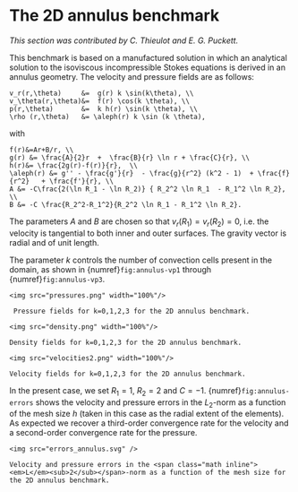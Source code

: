 # The 2D annulus benchmark

*This section was contributed by C. Thieulot and E. G. Puckett.*

This benchmark is based on a manufactured solution in which an analytical
solution to the isoviscous incompressible Stokes equations is derived in an
annulus geometry. The velocity and pressure fields are as follows:
```{math}
v_r(r,\theta)     &=  g(r) k \sin(k\theta), \\
v_\theta(r,\theta)&=  f(r) \cos(k \theta), \\
p(r,\theta)       &=  k h(r) \sin(k \theta), \\
\rho (r,\theta)   &= \aleph(r) k \sin (k \theta),
```
with
```{math}
f(r)&=Ar+B/r, \\
g(r) &= \frac{A}{2}r  +  \frac{B}{r} \ln r + \frac{C}{r}, \\
h(r)&= \frac{2g(r)-f(r)}{r},  \\
\aleph(r) &= g'' - \frac{g'}{r}  - \frac{g}{r^2} (k^2 - 1)  + \frac{f}{r^2}   + \frac{f'}{r}, \\
A &= -C\frac{2(\ln R_1 - \ln R_2)} { R_2^2 \ln R_1  - R_1^2 \ln R_2}, \\
B &= -C \frac{R_2^2-R_1^2}{R_2^2 \ln R_1 - R_1^2 \ln R_2}.
```
The parameters $A$ and $B$ are chosen so that $v_r(R_1)=v_r(R_2)=0$, i.e. the
velocity is tangential to both inner and outer surfaces. The gravity vector is
radial and of unit length.

The parameter $k$ controls the number of convection cells present in the
domain, as shown in {numref}`fig:annulus-vp1` through {numref}`fig:annulus-vp3`.


```{figure-md} fig:annulus-vp1
<img src="pressures.png" width="100%"/>

 Pressure fields for k=0,1,2,3 for the 2D annulus benchmark.
```

```{figure-md} fig:annulus-vp2
<img src="density.png" width="100%"/>

Density fields for k=0,1,2,3 for the 2D annulus benchmark.
```

```{figure-md} fig:annulus-vp3
<img src="velocities2.png" width="100%"/>

Velocity fields for k=0,1,2,3 for the 2D annulus benchmark.
```

In the present case, we set $R_1=1$, $R_2=2$ and $C=-1$. {numref}`fig:annulus-errors` shows
the velocity and pressure errors in the $L_2$-norm as a function of the mesh
size $h$ (taken in this case as the radial extent of the elements). As
expected we recover a third-order convergence rate for the velocity and a
second-order convergence rate for the pressure.

```{figure-md} fig:annulus-errors
<img src="errors_annulus.svg" />

Velocity and pressure errors in the <span class="math inline"><em>L</em><sub>2</sub></span>-norm as a function of the mesh size for the 2D annulus benchmark.
```
